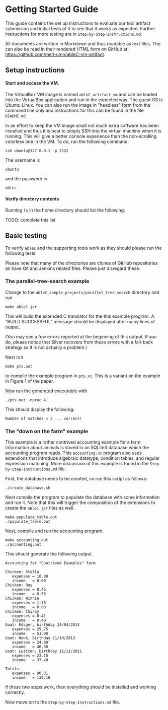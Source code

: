 # Getting Started Guide

This guide contains the set up instructions to evaluate our tool
artifact submission and initial tests of it to see that it works as
expected.  Further instructions for more testing are in
`Step-by-Step-Instructions.md`.

All documents are written in Markdown and thus readable as text
files.  The can also be read in their rendered HTML form on GitHub at
https://github.com/melt-umn/ableC-vm-artifact.

## Setup instructions

#### Start and access the VM.

The VirtualBox VM image is named `ableC_artifact_vm` and can be loaded
into the VirtualBox application and run in the expected way.  The
guest OS is Ubuntu Linux.  You can also run the image in "headless"
form from the command line only and instructions for this can be found
in the file `README.md`.

In an effort to keep the VM image small not much extra software has
been installed and thus it is best to simply SSH into the virtual
machine when it is running.  This will give a better console
experience than the non-scrolling colorless one in the VM.  To do, run
the following command:
```
ssh ubuntu@127.0.0.1 -p 2222
```

The username is
```
ubuntu
```
and the password is
```
ablec
```

#### Verify directory contents

Running `ls` in the home directory should list the following:

TODO: complete this list


## Basic testing

To verify `ableC` and the supporting tools work as they should please
run the following tests.

Please note that many of the directories are clones of GitHub
repositories an have Git and Jenkins related files.  Please just
disregard these.


### The parallel-tree-search example

Change to the `ableC_sample_projects/parallel_tree_search` directory
and run
```
make ableC.jar
```
This will build the extended C translator for the this example
program.  A "BUILD SUCCESSFUL" message should be displayed after many
lines of output.

(You may see a few errors reported at the beginning of this output.
If you do, please notice that Silver recovers from these errors with a
fall-back strategy so it is not actually a problem.)

Next run
```
make pts.out
```
to compile the example program in `pts.xc`.  This is a variant on the
example in Figure 1 of the paper.  

Now run the generated executable with
```
./pts.out -nproc 4
```
This should display the following:
```
Number of matches = 3 ... correct!
```


### The "down on the farm" example

This example is a rather contrived accounting example for a farm.
Information about animals is stored in an SQLite3 database which the
accounting program reads.  This `accounting.xc` program also uses
extensions that introduce algebraic datatype, condition tables, and
regular expression matching.  More discussion of this example is found
in the `Step-by-Step-Instructions.md` file.

First, the database needs to be created, so run this script as follows:
```
./create_database.sh
```

Next compile the program to populate the database with some
information and run it.  Note that this will trigger the composition
of the extensions to create the `ableC.jar` files as well.

```
make populate_table.out
./populate_table.out
```


Next, compile and run the accounting program.
```
make accounting.out
./accounting.out
```

This should generate the following output.

```
Accounting for "Contrived Examples" farm

Chicken: Stella
   expenses = 10.00
   income   = 0.00
Chicken: Ray
   expenses = 0.45
   income   = 0.50
Chicken: Winnie
   expenses = 1.75
   income   = 0.00
Chicken: Chirpy
   expenses = 0.41
   income   = 0.40
Goat: Edsger, birthday 24/04/2014
   expenses = 29.75
   income   = 51.00
Goat: Henk, birthday 21/10/2013
   expenses = 24.80
   income   = 40.80
Goat: Luitzen, birthday 11/11/2011
   expenses = 23.15
   income   = 37.40

Totals:
   expenses = 90.31
   income   = 130.10
```


If these two steps work, then everything should be installed and
working correctly.

Now move on to the `Step-by-Step-Instructions.md` file.
